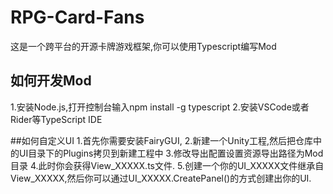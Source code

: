 # RPG-Card-Fans
这是一个跨平台的开源卡牌游戏框架,你可以使用Typescript编写Mod

## 如何开发Mod
1.安装Node.js,打开控制台输入npm install -g typescript
2.安装VSCode或者Rider等TypeScript IDE

##如何自定义UI
1.首先你需要安装FairyGUI,
2.新建一个Unity工程,然后把仓库中的UI目录下的Plugins拷贝到新建工程中
3.修改导出配置设置资源导出路径为Mod目录
4.此时你会获得View_XXXXX.ts文件.
5.创建一个你的UI_XXXXX文件继承自View_XXXXX,然后你可以通过UI_XXXXX.CreatePanel()的方式创建出你的UI.